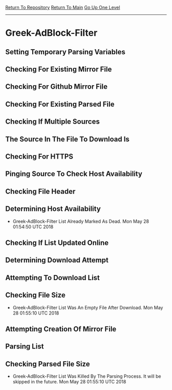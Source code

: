[Return To Repository](https://github.com/deathbybandaid/piholeparser/)
[Return To Main](https://github.com/deathbybandaid/piholeparser/blob/master/RecentRunLogs/Mainlog.md)
[Go Up One Level](https://github.com/deathbybandaid/piholeparser/blob/master/RecentRunLogs/TopLevelScripts/30-Processing-External-Blacklists.md)
____________________________________
# Greek-AdBlock-Filter
## Setting Temporary Parsing Variables
## Checking For Existing Mirror File
## Checking For Github Mirror File
## Checking For Existing Parsed File
## Checking If Multiple Sources
## The Source In The File To Download Is
## Checking For HTTPS
## Pinging Source To Check Host Availability
## Checking File Header
## Determining Host Availability
* Greek-AdBlock-Filter List Already Marked As Dead. Mon May 28 01:54:50 UTC 2018
## Checking If List Updated Online
## Determining Download Attempt
## Attempting To Download List
## Checking File Size
* Greek-AdBlock-Filter List Was An Empty File After Download. Mon May 28 01:55:10 UTC 2018
## Attempting Creation Of Mirror File
## Parsing List
## Checking Parsed File Size
* Greek-AdBlock-Filter List Was Killed By The Parsing Process. It will be skipped in the future. Mon May 28 01:55:10 UTC 2018
